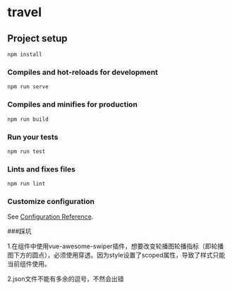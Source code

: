 # travel

## Project setup
```
npm install
```

### Compiles and hot-reloads for development
```
npm run serve
```

### Compiles and minifies for production
```
npm run build
```

### Run your tests
```
npm run test
```

### Lints and fixes files
```
npm run lint
```

### Customize configuration
See [Configuration Reference](https://cli.vuejs.org/config/).

###踩坑

1.在组件中使用vue-awesome-swiper插件，想要改变轮播图轮播指标（即轮播图下方的圆点），必须使用穿透。因为style设置了scoped属性，导致了样式只能当前组件使用。
<style scoped lang="less">
    外层 /deep/ 第三方组件 {
        样式
    }
    }
</style>

2.json文件不能有多余的逗号，不然会出错
